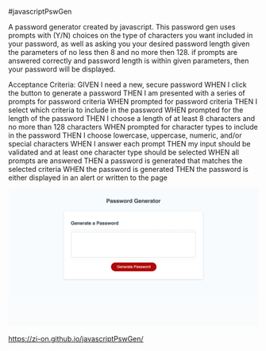 #javascriptPswGen

A password generator created by javascript. This password gen uses prompts with (Y/N) choices on the type of characters you want included
in your password, as well as asking you your desired password length given the parameters of no less then 8 and no more then 128.
if prompts are answered correctly and password length is within given parameters, then your password will be displayed.

Acceptance Criteria:
GIVEN I need a new, secure password
WHEN I click the button to generate a password
THEN I am presented with a series of prompts for password criteria
WHEN prompted for password criteria
THEN I select which criteria to include in the password
WHEN prompted for the length of the password
THEN I choose a length of at least 8 characters and no more than 128 characters
WHEN prompted for character types to include in the password
THEN I choose lowercase, uppercase, numeric, and/or special characters
WHEN I answer each prompt
THEN my input should be validated and at least one character type should be selected
WHEN all prompts are answered
THEN a password is generated that matches the selected criteria
WHEN the password is generated
THEN the password is either displayed in an alert or written to the page

<img src="./pictures/passwordGen.png" alt="website" />

https://zi-on.github.io/javascriptPswGen/